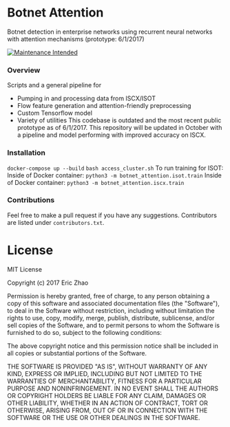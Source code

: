 # Botnet Attention
Botnet detection in enterprise networks using recurrent neural networks with attention mechanisms (prototype: 6/1/2017)

[![Maintenance Intended](http://maintained.tech/badge.svg)](http://maintained.tech/)

### Overview
Scripts and a general pipeline for
* Pumping in and processing data from ISCX/ISOT
* Flow feature generation and attention-friendly preprocessing
* Custom Tensorflow model
* Variety of utilities
This codebase is outdated and the most recent public prototype as of 6/1/2017. This repository will be updated in October with a pipeline and model performing with improved accuracy on ISCX.

### Installation
`docker-compose up --build`
`bash access_cluster.sh`
To run training for ISOT:
Inside of Docker container: `python3 -m botnet_attention.isot.train`
Inside of Docker container: `python3 -m botnet_attention.iscx.train`

### Contributions
Feel free to make a pull request if you have any suggestions.
Contributors are listed under `contributors.txt`.

# License
MIT License

Copyright (c) 2017 Eric Zhao

Permission is hereby granted, free of charge, to any person obtaining a copy
of this software and associated documentation files (the "Software"), to deal
in the Software without restriction, including without limitation the rights
to use, copy, modify, merge, publish, distribute, sublicense, and/or sell
copies of the Software, and to permit persons to whom the Software is
furnished to do so, subject to the following conditions:

The above copyright notice and this permission notice shall be included in all
copies or substantial portions of the Software.

THE SOFTWARE IS PROVIDED "AS IS", WITHOUT WARRANTY OF ANY KIND, EXPRESS OR
IMPLIED, INCLUDING BUT NOT LIMITED TO THE WARRANTIES OF MERCHANTABILITY,
FITNESS FOR A PARTICULAR PURPOSE AND NONINFRINGEMENT. IN NO EVENT SHALL THE
AUTHORS OR COPYRIGHT HOLDERS BE LIABLE FOR ANY CLAIM, DAMAGES OR OTHER
LIABILITY, WHETHER IN AN ACTION OF CONTRACT, TORT OR OTHERWISE, ARISING FROM,
OUT OF OR IN CONNECTION WITH THE SOFTWARE OR THE USE OR OTHER DEALINGS IN THE
SOFTWARE.

